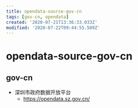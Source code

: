 ```yaml
---
title: opendata-source-gov-cn
tags: [gov-cn, opendata]
created: '2020-07-21T13:36:33.033Z'
modified: '2020-07-22T09:44:55.509Z'
---
```


# opendata-source-gov-cn

## gov-cn

- 深圳市政府数据开放平台
  - https://opendata.sz.gov.cn/
